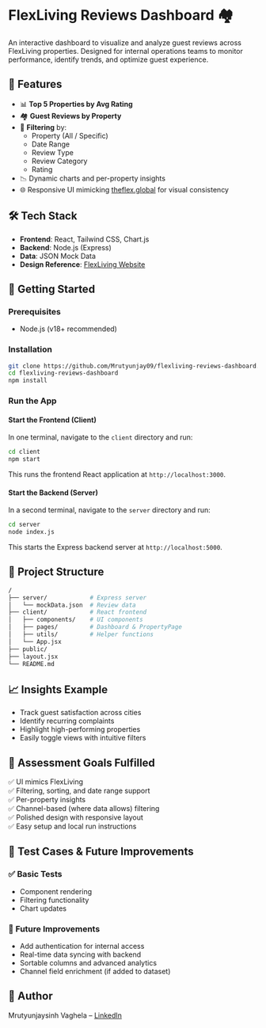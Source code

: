 # FlexLiving Reviews Dashboard 🏘️

An interactive dashboard to visualize and analyze guest reviews across FlexLiving properties. Designed for internal operations teams to monitor performance, identify trends, and optimize guest experience.

## 📌 Features

- 📊 **Top 5 Properties by Avg Rating**
- 🏘️ **Guest Reviews by Property**
- 🔎 **Filtering** by:
  - Property (All / Specific)
  - Date Range
  - Review Type
  - Review Category
  - Rating
- 📉 Dynamic charts and per-property insights
- 🌐 Responsive UI mimicking [theflex.global](https://theflex.global/) for visual consistency

## 🛠️ Tech Stack

- **Frontend**: React, Tailwind CSS, Chart.js
- **Backend**: Node.js (Express)
- **Data**: JSON Mock Data
- **Design Reference**: [FlexLiving Website](https://theflex.global)

## 🚀 Getting Started

### Prerequisites

- Node.js (v18+ recommended)

### Installation

```bash
git clone https://github.com/Mrutyunjay09/flexliving-reviews-dashboard.git
cd flexliving-reviews-dashboard
npm install
```

### Run the App

#### Start the Frontend (Client)

In one terminal, navigate to the `client` directory and run:

```bash
cd client
npm start
```

This runs the frontend React application at `http://localhost:3000`.

#### Start the Backend (Server)

In a second terminal, navigate to the `server` directory and run:

```bash
cd server
node index.js
```

This starts the Express backend server at `http://localhost:5000`.

## 📂 Project Structure

```bash
/
├── server/            # Express server
│   └── mockData.json  # Review data
├── client/            # React frontend
│   ├── components/    # UI components
│   ├── pages/         # Dashboard & PropertyPage
│   ├── utils/         # Helper functions
│   └── App.jsx
├── public/
├── layout.jsx
└── README.md
```

## 📈 Insights Example

- Track guest satisfaction across cities
- Identify recurring complaints
- Highlight high-performing properties
- Easily toggle views with intuitive filters

## 🎯 Assessment Goals Fulfilled

✅ UI mimics FlexLiving  
✅ Filtering, sorting, and date range support  
✅ Per-property insights  
✅ Channel-based (where data allows) filtering  
✅ Polished design with responsive layout  
✅ Easy setup and local run instructions

## 🧪 Test Cases & Future Improvements

### ✅ Basic Tests

- Component rendering
- Filtering functionality
- Chart updates

### 🔮 Future Improvements

- Add authentication for internal access
- Real-time data syncing with backend
- Sortable columns and advanced analytics
- Channel field enrichment (if added to dataset)

## 🙌 Author

Mrutyunjaysinh Vaghela – [LinkedIn](https://www.linkedin.com/in/vaghelam05/)
